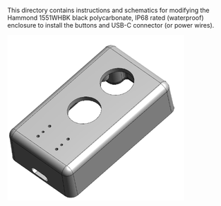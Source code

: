 This directory contains instructions and schematics for modifying the Hammond 1551WHBK black polycarbonate, IP68 rated (waterproof) enclosure to install the buttons and USB-C connector (or power wires).

<img src="enclosure.png" alt="3D model of modified case" width="400" ALIGN="left"/>
